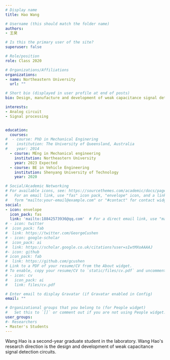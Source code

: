 ```yaml
---
# Display name
title: Hao Wang

# Username (this should match the folder name)
authors:
- 王昊

# Is this the primary user of the site?
superuser: false

# Role/position
role: Class 2020

# Organizations/Affiliations
organizations:
- name: Northeastern University
  url: ""

# Short bio (displayed in user profile at end of posts)
bio: Design, manufacture and development of weak capacitance signal detection circuit.

interests:
- Analog circuit
- Signal processing


education:
  courses:
#  - course: PhD in Mechanical Enginering
#    institution: The University of Queensland, Australia
#    year: 2014
  - course: MEng in Mechanical engineering
    institution: Northeastern University
    year: 2023 Expected
  - course: BE in Vehicle Engineering
    institution: Shenyang University of Technology
    year: 2020

# Social/Academic Networking
# For available icons, see: https://sourcethemes.com/academic/docs/page-builder/#icons
#   For an email link, use "fas" icon pack, "envelope" icon, and a link in the
#   form "mailto:your-email@example.com" or "#contact" for contact widget.
social:
- icon: envelope
  icon_pack: fas
  link: 'mailto:18842573936@qq.com'  # For a direct email link, use "mailto:test@example.org".
# - icon: twitter
#  icon_pack: fab
#  link: https://twitter.com/GeorgeCushen
# - icon: google-scholar
#  icon_pack: ai
#  link: https://scholar.google.co.uk/citations?user=sIwtMXoAAAAJ
#- icon: github
# icon_pack: fab
#  link: https://github.com/gcushen
# Link to a PDF of your resume/CV from the About widget.
# To enable, copy your resume/CV to `static/files/cv.pdf` and uncomment the lines below.
# - icon: cv
#   icon_pack: ai
#   link: files/cv.pdf

# Enter email to display Gravatar (if Gravatar enabled in Config)
email: ""

# Organizational groups that you belong to (for People widget)
#   Set this to `[]` or comment out if you are not using People widget.
user_groups:
#- Researchers
- Master's Students
---
```


Wang Hao is a second-year graduate student in the laboratory. Wang Hao's research direction is the design and development of weak capacitance signal detection circuits.
